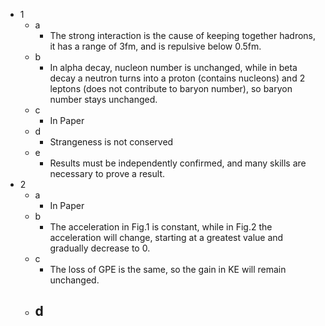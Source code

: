 - 1
	- a
		- The strong interaction is the cause of keeping together hadrons, it has a range of 3fm, and is repulsive below 0.5fm.
	- b
		- In alpha decay, nucleon number is unchanged, while in beta decay a neutron turns into a proton (contains nucleons) and 2 leptons (does not contribute to baryon number), so baryon number stays unchanged.
	- c
		- In Paper
	- d
		- Strangeness is not conserved
	- e
		- Results must be independently confirmed, and many skills are necessary to prove a result.
- 2
	- a
		- In Paper
	- b
		- The acceleration in Fig.1 is constant, while in Fig.2 the acceleration will change, starting at a greatest value and gradually decrease to 0.
	- c
		- The loss of GPE is the same, so the gain in KE will remain unchanged.
	- d
		- 